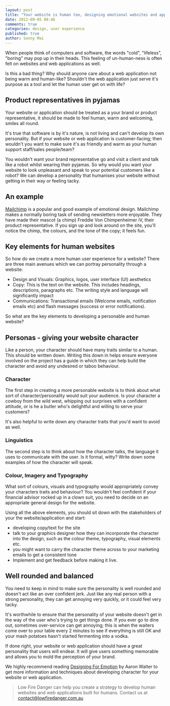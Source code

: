 ```yaml
---
layout: post
title: "Your website is human too, designing emotional websites and applications"
date: 2012-09-05 08:46
comments: true
categories: design, user experience
published: true
author: Sonny Mai
---
```


When people think of computers and software, the words "cold", "lifeless", "boring" may pop up in their heads. This feeling of un-human-ness is often felt on websites and web applications	 as well.

Is this a bad thing? Why should anyone care about a web application not being warm and human-like? Shouldn't the web application just serve it's purpose as a tool and let the human user get on with life?

## Product representatives in pyjamas 

Your website or application should be treated as a your brand or product representative, it should be made to feel human, warm and welcoming, smiles all round.

It's true that software is by it's nature, is not living and can't develop its own personality. But if your website or web application is customer-facing; then wouldn't you want to make sure it's as friendly and warm as your human support staff/sales people/team?

You wouldn't want your brand representative go and visit a client and talk like a robot whilst wearing their pyjamas. So why would you want your website to look unpleasant and speak to your potential customers like a robot? We can develop a personality that humanises your website without getting in their way or feeling tacky.

## An example

[Mailchimp](http://mailchimp.com) is a popular and good example of emotional design. Mailchimp makes a normally boring task of sending newsletters more enjoyable. They have made their mascot (a chimp) Freddie Von Chimpenheimer iV, their product representative. If you sign up and look around on the site, you'll notice the chimp, the colours, and the tone of the copy; it feels fun.

## Key elements for human websites

So how do we create a more human user experience for a website? There are three main avenues which we can portray personality through a website:

- Design and Visuals: Graphics, logos, user interface (UI) aesthetics
- Copy: This is the text on the website. This includes headings, descriptions, paragraphs etc. The writing style and language will significantly impact 
- Communications: Transactional emails (Welcome emails, notification emails etc) and flash messages (success or error notifications).

So what are the key elements to developing a personable and human website?

## Personas - giving your website character

Like a person, your character should have many traits similar to a human. This should be written down. Writing this down in helps ensure everyone involved on the project has a guide in which they can help build the character and avoid any undesired or taboo behaviour.

### Character

The first step in creating a more personable website is to think about what sort of character/personality would suit your audience. Is your character a cowboy from the wild west, whipping out surprises with a confident attitude, or is he a butler who's delightful and willing to serve your customers?

It's also helpful to write down any character traits that you'd want to avoid as well.

### Linguistics

The second step is to think about how the character talks, the language it uses to communicate with the user. Is it formal, witty? Write down some examples of how the character will speak.

### Colour, Imagery and Typography

What sort of colours, visuals and typography would appropriately convey your characters traits and behaviour? You wouldn't feel confident if your financial advisor rocked up in a clown suit, you need to decide on an appropriate general design for the website.

Using all the above elements, you should sit down with the stakeholders of your the website/application and start:

- developing copy/text for the site
- talk to your graphics designer how they can incorporate the character into the design, such as the colour theme, typography, visual elements etc.
- you might want to carry the character theme across to your marketing emails to get a consistent tone
- Implement and get feedback before making it live.

## Well rounded and balanced

You need to keep in mind to make sure the personality is well rounded and doesn't act like an over confident jerk. Just like any real person with a strong personality, they can get annoying very quickly, or it could feel very tacky.

It's worthwhile to ensure that the personality of your website doesn't get in the way of the user who's trying to get things done. If you ever go to dine out, sometimes over-service can get annoying; this is when the waiters come over to your table every 2 minutes to see if everything is still OK and your mash potatoes hasn't started fermenting into a vodka.

If done right, your website or web application should have a great personality that users will endear. It will give users something memorable and allows you to mold the perception of your brand.

We highly recommend reading [Designing For Emotion](http://www.abookapart.com/products/designing-for-emotion) by Aaron Walter to get more information and techniques about developing character for your website or web application.


> Low Fire Danger can help you create a strategy to develop human websites and web applications built for humans. Contact us at [contact@lowfiredanger.com.au](mailto:contact@lowfiredanger.com.au)